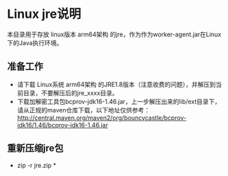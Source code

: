 # Linux jre说明

本目录用于存放 linux版本 arm64架构 的jre，作为作为worker-agent.jar在Linux下的Java执行环境。

## 准备工作
- 请下载 Linux系统 arm64架构 的JRE1.8版本（注意收费的问题），并解压到当前目录，不要解压后的jre_xxxx目录。
- 下载加解密工具包bcprov-jdk16-1.46.jar，上一步解压出来的lib/ext目录下， 请从正规的maven仓库下载，以下地址仅供参考：
http://central.maven.org/maven2/org/bouncycastle/bcprov-jdk16/1.46/bcprov-jdk16-1.46.jar

## 重新压缩jre包
- zip -r jre.zip *
